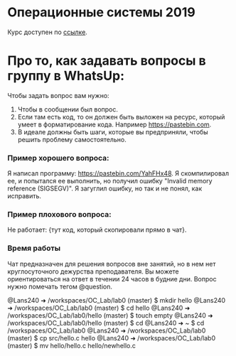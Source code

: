 # Операционные системы 2019

Курс доступен по [ссылке](https://github.com/IpovsOperatingSystems/os_lab_2019).

# Про то, как задавать вопросы в группу в WhatsUp:

Чтобы задать вопрос вам нужно:
1) Чтобы в сообщении был вопрос. 
2) Если там есть код, то он должен быть выложен на ресурс, который умеет в форматирование кода. Например https://pastebin.com.
3) В идеале должны быть шаги, которые вы предприняли, чтобы решить проблему самостоятельно.

### Пример хорошего вопроса:
Я написал программу: https://pastebin.com/YahFHx48. Я скомпилировал ее, и попытался ее выполнить, но получил ошибку "Invalid memory reference (SIGSEGV)".
Я загуглил ошибку, но так и не понял, как исправить.

### Пример плохового вопроса:
Не работает: {тут код, который скопировали прямо в чат}.

### Время работы

Чат предназначен для решения вопросов вне занятий, но в нем нет круглосуточного дежурства преподавателя.
Вы можете ориентироваться на ответ в течении 24 часов в будние дни. Вопрос нужно помечать тегом @question.


@Lans240 ➜ /workspaces/OC_Lab/lab0 (master) $ mkdir hello
@Lans240 ➜ /workspaces/OC_Lab/lab0 (master) $ cd hello
@Lans240 ➜ /workspaces/OC_Lab/lab0/hello (master) $ touch empty
@Lans240 ➜ /workspaces/OC_Lab/lab0/hello (master) $ cd
@Lans240 ➜ ~ $ cd /workspaces/OC_Lab/lab0
@Lans240 ➜ /workspaces/OC_Lab/lab0 (master) $ cp src/hello.c hello
@Lans240 ➜ /workspaces/OC_Lab/lab0 (master) $ mv hello/hello.c hello/newhello.c